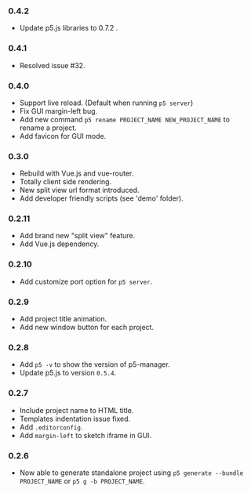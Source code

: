 ### 0.4.2
- Update p5.js libraries to 0.7.2 .

### 0.4.1
- Resolved issue #32.

### 0.4.0
- Support live reload. (Default when running `p5 server`)
- Fix GUI margin-left bug.
- Add new command `p5 rename PROJECT_NAME NEW_PROJECT_NAME` to rename a project.
- Add favicon for GUI mode.

### 0.3.0
- Rebuild with Vue.js and vue-router.
- Totally client side rendering.
- New split view url format introduced.
- Add developer friendly scripts (see 'demo' folder).

### 0.2.11
- Add brand new "split view" feature.
- Add Vue.js dependency.

### 0.2.10
- Add customize port option for `p5 server`.

### 0.2.9
- Add project title animation.
- Add new window button for each project.

### 0.2.8
- Add `p5 -v` to show the version of p5-manager.
- Update p5.js to version `0.5.4`.

### 0.2.7
- Include project name to HTML title.
- Templates indentation issue fixed.
- Add `.editorconfig`.
- Add `margin-left` to sketch iframe in GUI.

### 0.2.6
- Now able to generate standalone project using `p5 generate --bundle PROJECT_NAME` or `p5 g -b PROJECT_NAME`.
